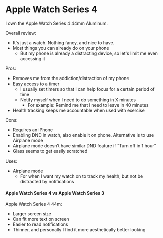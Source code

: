 # Apple Watch Series 4

I own the Apple Watch Series 4 44mm Aluminum.

Overall review:

* It's just a watch. Nothing fancy, and nice to have.
* Most things you can already do on your phone
  * But my phone is already a distracting device, so let's limit me even accessing it

Pros:

* Removes me from the addiction/distraction of my phone
* Easy access to a timer
  * I usually set timers so that I can help focus for a certain period of time
  * Notify myself when I need to do something in X minutes
    * For example: Remind me that I need to leave in 40 minutes
* Health tracking keeps me accountable when used with exercise

Cons:

* Requires an iPhone
* Enabling DND in watch, also enable it on phone. Alternative is to use Airplane mode
* Airplane mode doesn’t have similar DND feature if “Turn off in 1 hour”
* Glass seems to get easily scratched

Uses:

* Airplane mode
  * For when I want my watch on to track my health, but not be distracted by notifications

#### Apple Watch Series 4 vs Apple Watch Series 3

Apple Watch Series 4 44m:

* Larger screen size
* Can fit more text on screen
* Easier to read notifications
* Thinner, and personally I find it more aesthetically better looking

